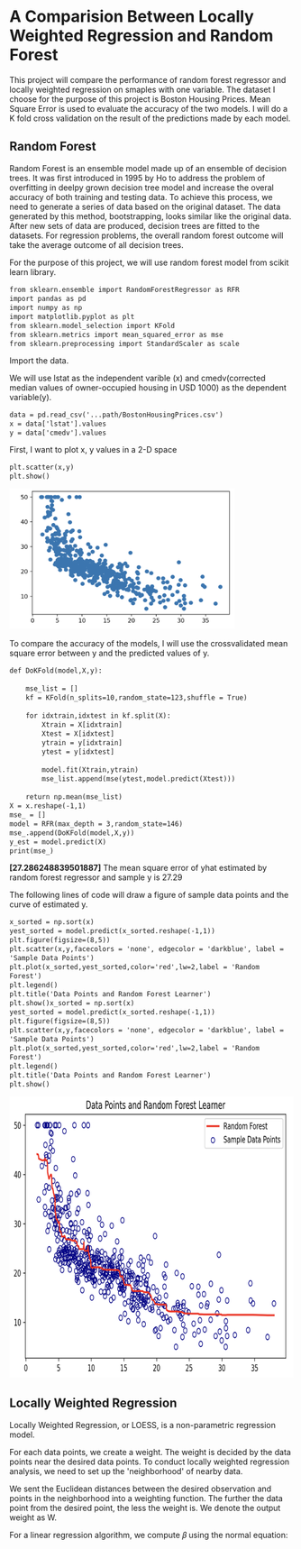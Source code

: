 # A Comparision Between Locally Weighted Regression and Random Forest
This project will compare the performance of random forest regressor and locally weighted regression on smaples with one variable. The dataset I choose for the purpose of this project is Boston Housing Prices. Mean Square Error is used to evaluate the accuracy of the two models. I will do a K fold cross validation on the result of the predictions made by each model. 

## Random Forest
Random Forest is an ensemble model made up of an ensemble of decision trees. It was first introduced in 1995 by Ho to address the problem of overfitting in deelpy grown decision tree model and increase the overal accuracy of both training and testing data. To achieve this process, we need to generate a series of data based on the original dataset. The data generated by this method, bootstrapping, looks similar like the original data. After new sets of data are produced, decision trees are fitted to the datasets. For regression problems, the overall random forest outcome will take the average outcome of all decision trees.

For the purpose of this project, we will use random forest model from scikit learn library.

```
from sklearn.ensemble import RandomForestRegressor as RFR
import pandas as pd
import numpy as np
import matplotlib.pyplot as plt
from sklearn.model_selection import KFold
from sklearn.metrics import mean_squared_error as mse
from sklearn.preprocessing import StandardScaler as scale
```
Import the data.

We will use lstat as the independent varible (x) and cmedv(corrected median values of owner-occupied housing in USD 1000) as the dependent variable(y).
```
data = pd.read_csv('...path/BostonHousingPrices.csv')
x = data['lstat'].values
y = data['cmedv'].values
```

First, I want to plot x, y values in a 2-D space
```
plt.scatter(x,y)
plt.show()
```
<img src="Screen Shot 2022-03-18 at 10.11.33 PM.png" width="400" height="250" alt="hi" class="inline"/>


To compare the accuracy of the models, I will use the crossvalidated mean  square error between y and the predicted values of y. 
```
def DoKFold(model,X,y):
    
    mse_list = []
    kf = KFold(n_splits=10,random_state=123,shuffle = True)

    for idxtrain,idxtest in kf.split(X):
        Xtrain = X[idxtrain]
        Xtest = X[idxtest]
        ytrain = y[idxtrain]
        ytest = y[idxtest]
      
        model.fit(Xtrain,ytrain)
        mse_list.append(mse(ytest,model.predict(Xtest)))
        
    return np.mean(mse_list)
X = x.reshape(-1,1)
mse_ = []
model = RFR(max_depth = 3,random_state=146)
mse_.append(DoKFold(model,X,y))
y_est = model.predict(X)
print(mse_)
```
**[27.286248839501887]**
The mean square error of yhat estimated by random forest regressor and sample y is 27.29

The following lines of code will draw a figure of sample data points and the curve of estimated y.
```
x_sorted = np.sort(x)
yest_sorted = model.predict(x_sorted.reshape(-1,1))
plt.figure(figsize=(8,5))
plt.scatter(x,y,facecolors = 'none', edgecolor = 'darkblue', label = 'Sample Data Points')
plt.plot(x_sorted,yest_sorted,color='red',lw=2,label = 'Random Forest')
plt.legend()
plt.title('Data Points and Random Forest Learner')
plt.show()x_sorted = np.sort(x)
yest_sorted = model.predict(x_sorted.reshape(-1,1))
plt.figure(figsize=(8,5))
plt.scatter(x,y,facecolors = 'none', edgecolor = 'darkblue', label = 'Sample Data Points')
plt.plot(x_sorted,yest_sorted,color='red',lw=2,label = 'Random Forest')
plt.legend()
plt.title('Data Points and Random Forest Learner')
plt.show()
```
<img src="Screen Shot 2022-03-18 at 10.24.00 PM.png" width="800" height="500" alt="hi" class="inline"/>

## Locally Weighted Regression
Locally Weighted Regression, or LOESS, is a non-parametric regression model.

For each data points, we create a weight. The weight is decided by the data points near the desired data points. To conduct locally weighted regression analysis, we need to set up the 'neighborhood' of nearby data.

We sent the Euclidean distances between the desired observation and points in the neighborhood into a weighting function. The further the data point from the desired point, the less the weight is. We denote the output weight as W.

For a linear regression algorithm, we compute  𝛽  using the normal equation:

